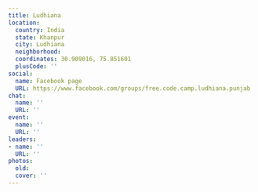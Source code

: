 ```yaml
---
title: Ludhiana
location:
  country: India
  state: Khanpur
  city: Ludhiana
  neighborhood: 
  coordinates: 30.909016, 75.851601
  plusCode: ''
social:
  name: Facebook page
  URL: https://www.facebook.com/groups/free.code.camp.ludhiana.punjab
chat:
  name: ''
  URL: ''
event:
  name: ''
  URL: ''
leaders:
- name: ''
  URL: ''
photos:
  old: 
  cover: ''
---
```

